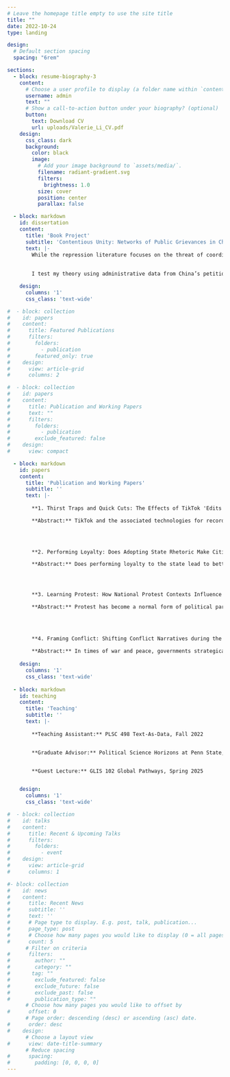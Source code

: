 ```yaml
---
# Leave the homepage title empty to use the site title
title: ""
date: 2022-10-24
type: landing

design:
  # Default section spacing
  spacing: "6rem"

sections:
  - block: resume-biography-3
    content:
      # Choose a user profile to display (a folder name within `content/authors/`)
      username: admin
      text: ""
      # Show a call-to-action button under your biography? (optional)
      button:
        text: Download CV
        url: uploads/Valerie_Li_CV.pdf
    design:
      css_class: dark
      background:
        color: black
        image:
          # Add your image background to `assets/media/`.
          filename: radiant-gradient.svg
          filters:
            brightness: 1.0
          size: cover
          position: center
          parallax: false

  - block: markdown
    id: dissertation
    content:
      title: 'Book Project'
      subtitle: 'Contentious Unity: Networks of Public Grievances in China'
      text: |-
        While the repression literature focuses on the threat of coordinated actions against the state, this book project establishes an alternative pathway that explains repression despite low-level participation. It captures the unity of dissident actions where groups act together in similar ways. Ideas become more threatening to the state when they are seen as coordinated, thus identifying a latent grievance. Therefore, I argue that the state is more likely to repress when contentious actions are unified even given low levels of participation or coordination. Furthermore, I argue that aggrieved citizens participate in contentions actions despite the risk of repression, especially when demanding private goods, when the leadership shows tactical competence, and when participants share common demographic attributes. 
        
        
        I test my theory using administrative data from China’s petitioning platform, the Mayor’s Mailbox. The Mayor’s Mailbox is a public forum that allows citizens to register grievances against local government. This data source allows me to identify collective action potential in an authoritarian regime with historically little space for public dissent. Using a novel text reuse detection algorithm, the S-W algorithm, I measure and validate whether two individually submitted petitions contain a high degree of textual alignment and, thus, are suspects of group actions. These dyadic relationships thus form networks of public grievances in China. Empirical chapters of my dissertation find that approximately 13% of all petitions submitted to the Mayor’s Mailbox have at least one connection to another petition. Furthermore, spatial analysis shows local governments tend to make concessions to unified petitions submitted by a group but punish repetitive petitions submitted by an individual. Lastly, survey experiments conducted in Thailand and India also show support for my arguments. 

    design:
      columns: '1'
      css_class: 'text-wide'

#  - block: collection
#    id: papers
#    content:
#      title: Featured Publications
#      filters:
#        folders:
#          - publication
#        featured_only: true
#    design:
#      view: article-grid
#      columns: 2

#  - block: collection
#    id: papers
#    content:
#      title: Publication and Working Papers
#      text: ""
#      filters:
#        folders:
#          - publication
#        exclude_featured: false
#    design:
#      view: compact

  - block: markdown
    id: papers
    content:
      title: 'Publication and Working Papers'
      subtitle: ''
      text: |-
        
        **1. Thirst Traps and Quick Cuts: The Effects of TikTok 'Edits' on Evaluations of Politicians**, with Kevin Munger. Accepted and Forthcoming at _Social Media + Society_. 

        **Abstract:** TikTok and the associated technologies for recording and editing short-form video constitute a large and growing portion of online communication. Previous modalities of social media, including static images and especially text, engendered significant attention to the facticity of the communication: was a statement true or false? Did an event actually take place? For a certain genre of stylized, highly edited short-form video, this is besides the point -- which is to produce a compelling video that portrays a prominent figure in a particular light. We conduct an experiment to evaluate whether "edits" of prominent politicians can change voter perceptions. We find that "thirst trap" edits cause an increase in perceptions of politician attractiveness, and that "badass" edits improve overall evaluations of Donald Trump (but not Joe Biden). Descriptively, we present a distribution of the evaluations of the attractiveness  of Trump, Biden, Bernie Sanders and Robert F. Kennedy Jr ("RFK"), demonstrating significant variation.  
        
        


        **2. Performing Loyalty: Does Adopting State Rhetoric Make Citizen’s Demands-making More Successful?”** 

        **Abstract:** Does performing loyalty to the state lead to better outcomes for citizens under authoritarian rule? Existing literature on civil resistance in authoritarian regimes implicitly assumes that when citizens adopt the language of the state in their claims-making, they increase their chances of success. However, using text data from China’s Mayor’s Mailbox—a digital petition platform through which citizens appeal to local leaders—I find adopting state rhetoric leads to worse outcomes. Further analysis reveals that this effect is conditional on the level of political threat. When demands are more threatening, state rhetoric becomes more effective. An online survey experiment in India supports the behavioral mechanisms uncovered in the observational data. These findings contribute to our understanding of everyday resistance under authoritarianism. Performing loyalty not only imposes costs but may also radicalize individuals following failed engagements with the state, thereby contributing to explaining autocratic instability and democratization.




        **3. Learning Protest: How National Protest Contexts Influence Adolescents’ Views of Unconventional Political Participation**, with Lee Ann Banaszak, Shan-Jan Sarah Liu, and Burcin Tamer, Under Review at the _American Journal of Political Science_

        **Abstract:** Protest has become a normal form of political participation in many countries, although the degree to which protest is considered a legitimate form of civic engagement varies both across countries and across individuals within countries. This paper explores how national protest contexts influence adolescents’ protest propensity. Using cross-national surveys of 14-year-olds from 42 democracies, we show that adolescents are more willing to engage in lesser-known forms of peaceful protests than institutionalized, confrontational, or violent activities. Furthermore, using a quasi-experiment of a large protest of the G-20 meeting during the fielding of the 2009 survey in England, we demonstrate that a highly visible protest event can change adolescents’ propensity and attitude towards engaging in protest in the short run. This paper expands our knowledge of how national contexts affect adolescents’ different protest activities, raising implications for how democracies create environments that cultivate and improve civic engagement at a young age.  
        
        

        
        **4. Framing Conflict: Shifting Conflict Narratives during the Troubles in Northern Ireland**, with Cyanne E. Loyle
        
        **Abstract:** In times of war and peace, governments strategically use rhetoric to generate support for their policies and actions. Particularly in times of conflict, governments rally the troops and their country behind their war policies through the way they speak about and frame their actions. While scholars have long recognized the importance of rhetoric in politics, issue frames have been notoriously hard to measure. Recent methodological developments in natural language processing allow for new data to be brought to bear on the topic of how issues are framed. Furthermore, these innovations allow for new theoretical advances in how and why frame shifts occur. Using these techniques, we examine the concept of dynamic issue framing in the case of the thirty-year civil war in Northern Ireland. We identify the dominant conflict frames propagated by the British government and study the conditions under which these frames shift overtime. How governments talk about a conflict matters for its policies as well as public support for its actions. Through understanding how the British government framed its engagement in Northern Ireland we can learn more about the politics of issue framing in democracies at war and beyond.
        
    design:
      columns: '1'
      css_class: 'text-wide'
  
  - block: markdown
    id: teaching
    content:
      title: 'Teaching'
      subtitle: ''
      text: |-
        
        **Teaching Assistant:** PLSC 498 Text-As-Data, Fall 2022


        **Graduate Advisor:** Political Science Horizons at Penn State, Fall 2022


        **Guest Lecture:** GLIS 102 Global Pathways, Spring 2025


    design:
      columns: '1'
      css_class: 'text-wide'

#  - block: collection
#    id: talks
#    content:
#      title: Recent & Upcoming Talks
#      filters:
#        folders:
#          - event
#    design:
#      view: article-grid
#      columns: 1

#- block: collection
#    id: news
#    content:
#      title: Recent News
#      subtitle: ''
#      text: ''
#      # Page type to display. E.g. post, talk, publication...
#      page_type: post
#      # Choose how many pages you would like to display (0 = all pages)
#      count: 5
      # Filter on criteria
#      filters:
#        author: ""
#        category: ""
#       tag: ""
#        exclude_featured: false
#        exclude_future: false
#        exclude_past: false
#        publication_type: ""
      # Choose how many pages you would like to offset by
#      offset: 0
      # Page order: descending (desc) or ascending (asc) date.
#      order: desc
#    design:
      # Choose a layout view
#      view: date-title-summary
      # Reduce spacing
#      spacing:
#        padding: [0, 0, 0, 0]
---
```

